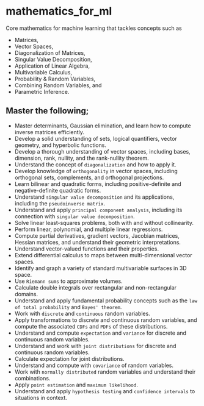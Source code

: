# mathematics_for_ml
Core mathematics for machine learning that tackles concepts such as 

- Matrices, 
- Vector Spaces, 
- Diagonalization of Matrices, 
- Singular Value Decomposition, 
- Application of Linear Algebra,
- Multivariable Calculus,
- Probability & Random Variables,
- Combining Random Variables, and
- Parametric Inference. 


## **Master the following;**
- Master determinants, Gaussian elimination, and learn how to compute inverse matrices efficiently.
- Develop a solid understanding of sets, logical quantifiers, vector geometry, and hyperbolic functions.
- Develop a thorough understanding of vector spaces, including bases, dimension, rank, nullity, and the rank-nullity theorem.
- Understand the concept of `diagonalization` and how to apply it.
- Develop knowledge of `orthogonality` in vector spaces, including orthogonal sets, complements, and orthogonal projections.
- Learn bilinear and quadratic forms, including positive-definite and negative-definite quadratic forms.
- Understand `singular value decomposition` and its applications, including the `pseudoinverse matrix`.
- Understand and apply `principal component analysis`, including its connection with `singular value decomposition`.
- Solve linear least-squares problems, both with and without collinearity.
- Perform linear, polynomial, and multiple linear regressions.
- Compute partial derivatives, gradient vectors, Jacobian matrices, Hessian matrices, and understand their geometric interpretations.
- Understand vector-valued functions and their properties.
- Extend differential calculus to maps between multi-dimensional vector spaces.
- Identify and graph a variety of standard multivariable surfaces in 3D space.
- Use `Riemann sums` to approximate volumes.
- Calculate double integrals over rectangular and non-rectangular domains.
- Understand and apply fundamental probability concepts such as the `law of total probability` and `Bayes' theorem`.
- Work with `discrete` and `continuous` random variables.
- Apply transformations to discrete and continuous random variables, and compute the associated `CDFs` and `PDFs` of these distributions.
- Understand and compute `expectation` and `variance` for discrete and continuous random variables.
- Understand and work with `joint distributions` for discrete and continuous random variables.
- Calculate expectation for joint distributions.
- Understand and compute with `covariance` of random variables.
- Work with `normally distributed` random variables and understand their combinations.
- Apply `point estimation` and `maximum likelihood`.
- Understand and apply `hypothesis testing` and `confidence intervals` to situations in context.